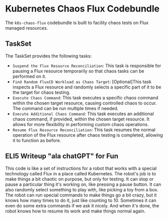 # Kubernetes Chaos Flux Codebundle
The `k8s-chaos-flux` codebundle is built to facility chaos tests on Flux managed resources. 

## TaskSet
The TaskSet provides the following tasks:

- `Suspend the Flux Resource Reconciliation`: This task is responsible for pausing a Flux resource temporarily so that chaos tasks can be performed on it.
- `Find Random FluxCD Workload as Chaos Target`: [Optional]This task inspects a Flux resource and randomly selects a specific part of it to be the target for chaos testing.
- `Execute Chaos Command`: This task executes a specific chaos command within the chosen target resource, causing controlled chaos to occur. The command can be run multiple times if needed.
- `Execute Additional Chaos Command`: This task executes an additional chaos command, if provided, within the chosen target resource. It allows for more flexibility in performing custom chaos operations.
- `Resume Flux Resource Reconciliation`: This task resumes the normal operation of the Flux resource after chaos testing is completed, allowing it to function as before.


## ELI5 Writeup "ala chatGPT" for Fun
This code is like a set of instructions for a robot that works with a special technology called Flux in a place called Kubernetes. The robot's job is to make things a bit chaotic on purpose, but only for testing. It can stop or pause a particular thing it's working on, like pressing a pause button. It can also randomly select something to play with, like picking a toy from a box. The robot can run special commands to make things go a bit crazy, but it knows how many times to do it, just like counting to 10. Sometimes it can even do some extra commands if we ask it nicely. And when it's done, the robot knows how to resume its work and make things normal again.